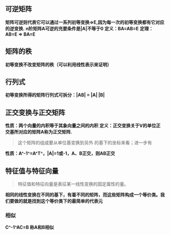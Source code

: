 ## 可逆矩阵
**矩阵可逆则代表它可以通过一系列初等变换=>E,因为每一次的初等变换都有它对应的逆变换.**
**n阶矩阵A可逆的充要条件是|A|不等于0**
**定义：BA=AB=E**
**定理：AB=E => BA=E**
## 矩阵的秩
**初等变换不改变矩阵的秩（可以利用线性表示来证明）**
## 行列式
**初等变换所得的矩阵行列式可拆分：|AB| = |A| |B|**
## 正交变换与正交矩阵 
**性质：两个向量的内积等于其象向量之间的内积**
**定义：正交变换关于V的单位正交基所对应的矩阵A称为正交矩阵.**
>这个矩阵的组成要从单位基变换到另外 的基下的坐标来看；进一步有

**性质：A^-1^=A^T^，|A|=1或-1，A、B正交，则AB正交**
## 特征值与特征向量
>特征值和特征向量是表征某一线性变换的固定属性的量。
>
**相同的线性变换在不同的基下，有着不同的矩阵，而这些矩阵构成一个等价类。我们要做的就是找到这个等价类下的最简单的代表元**
### 相似
**C^-1^AC=B			称A和B相似**
<!--stackedit_data:
eyJoaXN0b3J5IjpbLTEwODMwODg0NzRdfQ==
-->